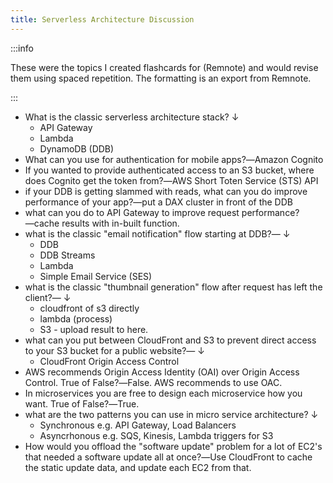 ```yaml
---
title: Serverless Architecture Discussion
---
```


:::info

These were the topics I created flashcards for (Remnote) and would revise them using spaced repetition. The formatting is an export from Remnote.

:::

- What is the classic serverless architecture stack? ↓
  - API Gateway
  - Lambda
  - DynamoDB (DDB)
- What can you use for authentication for mobile apps?―Amazon Cognito
- If you wanted to provide authenticated access to an S3 bucket, where does Cognito get the token from?―AWS Short Toten Service (STS) API
- if your DDB is getting slammed with reads, what can you do improve performance of your app?―put a DAX cluster in front of the DDB
- what can you do to API Gateway to improve request performance?―cache results with in-built function.
- what is the classic "email notification" flow starting at DDB?― ↓
  - DDB
  - DDB Streams
  - Lambda
  - Simple Email Service (SES)
- what is the classic "thumbnail generation" flow after request has left the client?― ↓
  - cloudfront of s3 directly
  - lambda (process)
  - S3 - upload result to here.
- what can you put between CloudFront and S3 to prevent direct access to your S3 bucket for a public website?― ↓
  - CloudFront Origin Access Control
- AWS recommends Origin Access Identity (OAI) over Origin Access Control. True of False?―False. AWS recommends to use OAC.
- In microservices you are free to design each microservice how you want. True of False?―True.
- what are the two patterns you can use in micro service architecture? ↓
  - Synchronous e.g. API Gateway, Load Balancers
  - Asyncrhonous e.g. SQS, Kinesis, Lambda triggers for S3
- How would you offload the "software update" problem for a lot of EC2's that needed a software update all at once?―Use CloudFront to cache the static update data, and update each EC2 from that.
